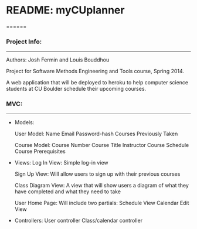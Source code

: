 # README: myCUplanner
======

### Project Info:
------
Authors: Josh Fermin and Louis Bouddhou

Project for Software Methods Engineering and Tools course, Spring 2014.

A web application that will be deployed to heroku to help computer science students at CU Boulder schedule their upcoming courses.

### MVC:
------
* Models: 

	User Model:
		Name
		Email
		Password-hash
		Courses Previously Taken

	Course Model:
		Course Number
		Course Title
		Instructor
		Course Schedule
		Course Prerequisites


* Views:
	Log In View:
		Simple log-in view

	Sign Up View:
		Will allow users to sign up with their previous courses

	Class Diagram View:
		A view that will show users a diagram of what they have completed and what they need to take

	User Home Page: Will include two partials:
		Schedule View
		Calendar Edit View

* Controllers:
	User controller
	Class/calendar controller



